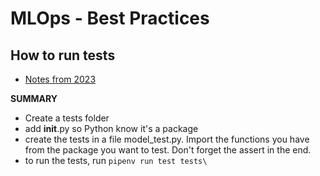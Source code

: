 # MLOps - Best Practices

## How to run tests

- [Notes from 2023](https://github.com/dimzachar/mlops-zoomcamp/blob/master/notes/Week_6/tests.md)

**SUMMARY**
- Create a tests folder
- add __init__.py so Python know it's a package
- create the tests in a file model_test.py. Import the functions you have from the package you want to test. Don't forget the assert in the end.
- to run the tests, run `pipenv run test tests\`